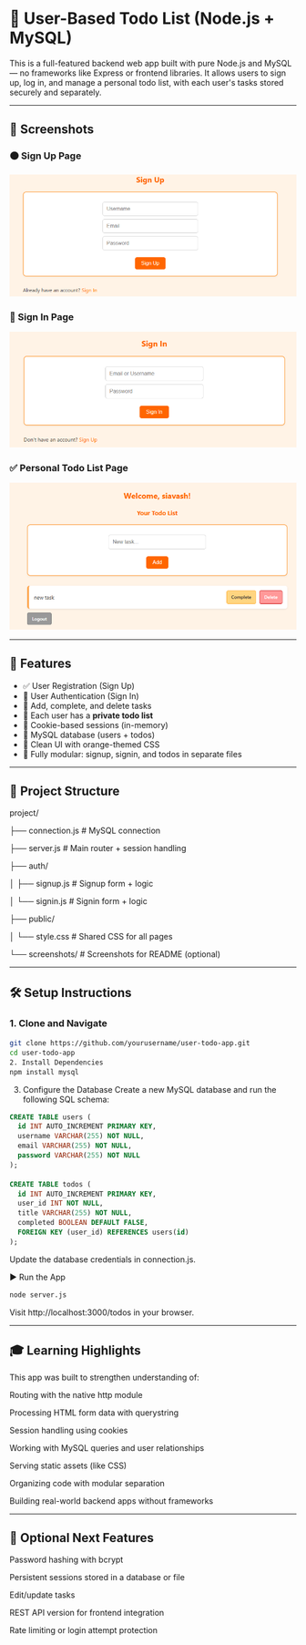 # 🧠 User-Based Todo List (Node.js + MySQL)

This is a full-featured backend web app built with pure Node.js and MySQL — no frameworks like Express or frontend libraries. It allows users to sign up, log in, and manage a personal todo list, with each user's tasks stored securely and separately.

---

## 📸 Screenshots

### 🟠 Sign Up Page  
![Sign Up](./screenshots/signup.png)

### 🔑 Sign In Page  
![Sign In](./screenshots/signin.png)

### ✅ Personal Todo List Page  
![Todo List](./screenshots/todolist.png)


---

## 🚀 Features

- ✅ User Registration (Sign Up)
- 🔐 User Authentication (Sign In)
- 📝 Add, complete, and delete tasks
- 🧍 Each user has a **private todo list**
- 🍪 Cookie-based sessions (in-memory)
- 💾 MySQL database (users + todos)
- 🎨 Clean UI with orange-themed CSS
- 🧼 Fully modular: signup, signin, and todos in separate files

---

## 📁 Project Structure

project/

├── connection.js # MySQL connection

├── server.js # Main router + session handling

├── auth/

│ ├── signup.js # Signup form + logic

│ └── signin.js # Signin form + logic

├── public/

│ └── style.css # Shared CSS for all pages

└── screenshots/ # Screenshots for README (optional)

---

## 🛠️ Setup Instructions

### 1. Clone and Navigate

```bash
git clone https://github.com/yourusername/user-todo-app.git
cd user-todo-app
2. Install Dependencies
npm install mysql
```
3. Configure the Database
Create a new MySQL database and run the following SQL schema:

```sql
CREATE TABLE users (
  id INT AUTO_INCREMENT PRIMARY KEY,
  username VARCHAR(255) NOT NULL,
  email VARCHAR(255) NOT NULL,
  password VARCHAR(255) NOT NULL
);

CREATE TABLE todos (
  id INT AUTO_INCREMENT PRIMARY KEY,
  user_id INT NOT NULL,
  title VARCHAR(255) NOT NULL,
  completed BOOLEAN DEFAULT FALSE,
  FOREIGN KEY (user_id) REFERENCES users(id)
);
```
Update the database credentials in connection.js.

▶️ Run the App
```bash
node server.js
```
Visit http://localhost:3000/todos in your browser.

---
🎓 Learning Highlights
---
This app was built to strengthen understanding of:

Routing with the native http module

Processing HTML form data with querystring

Session handling using cookies

Working with MySQL queries and user relationships

Serving static assets (like CSS)

Organizing code with modular separation

Building real-world backend apps without frameworks

---
📌 Optional Next Features
---
Password hashing with bcrypt

Persistent sessions stored in a database or file

Edit/update tasks

REST API version for frontend integration

Rate limiting or login attempt protection